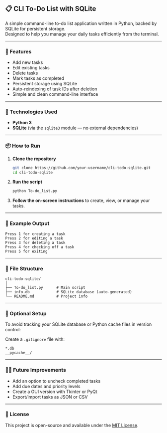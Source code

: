 ## 📋 CLI To-Do List with SQLite

A simple command-line to-do list application written in Python, backed by SQLite for persistent storage.  
Designed to help you manage your daily tasks efficiently from the terminal.

---

### 🚀 Features

- Add new tasks  
- Edit existing tasks  
- Delete tasks  
- Mark tasks as completed  
- Persistent storage using SQLite  
- Auto-reindexing of task IDs after deletion  
- Simple and clean command-line interface  

---

### 💠 Technologies Used

- **Python 3**
- **SQLite** (via the `sqlite3` module — no external dependencies)

---

### 📦 How to Run

1. **Clone the repository**
   ```bash
   git clone https://github.com/your-username/cli-todo-sqlite.git
   cd cli-todo-sqlite
   ```

2. **Run the script**
   ```bash
   python To-do_list.py
   ```

3. **Follow the on-screen instructions** to create, view, or manage your tasks.

---

### 📝 Example Output

```
Press 1 for creating a task
Press 2 for editing a task
Press 3 for deleting a task
Press 4 for checking off a task
Press 5 for exiting
```

---

### 📁 File Structure

```
cli-todo-sqlite/
│
├── To-do_list.py      # Main script
├── info.db            # SQLite database (auto-generated)
└── README.md          # Project info
```

---

### 🧹 Optional Setup

To avoid tracking your SQLite database or Python cache files in version control:

Create a `.gitignore` file with:
```
*.db
__pycache__/
```

---

### 🙋‍♂️ Future Improvements

- Add an option to uncheck completed tasks  
- Add due dates and priority levels  
- Create a GUI version with Tkinter or PyQt  
- Export/import tasks as JSON or CSV  

---

### 📄 License

This project is open-source and available under the [MIT License](https://opensource.org/licenses/MIT).

